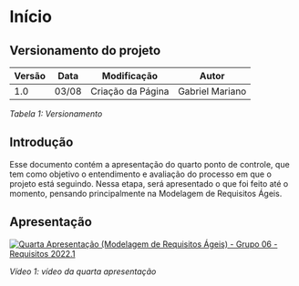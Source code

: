 # Início

## Versionamento do projeto

| Versão | Data  |    Modificação    |             Autor              |
| ------ | ----- | :---------------: | :----------------------------: |
| 1.0    | 03/08 | Criação da Página | Gabriel Mariano                |

_Tabela 1: Versionamento_

## Introdução

Esse documento contém a apresentação do quarto ponto de controle, que tem como objetivo o entendimento e avaliação do processo em que o projeto está seguindo. Nessa etapa, será apresentado o que foi feito até o momento, pensando principalmente na Modelagem de Requisitos Ágeis.

## Apresentação
[![Quarta Apresentação (Modelagem de Requisitos Ágeis) - Grupo 06 - Requisitos 2022.1]()]()

_Vídeo 1: vídeo da quarta apresentação_
